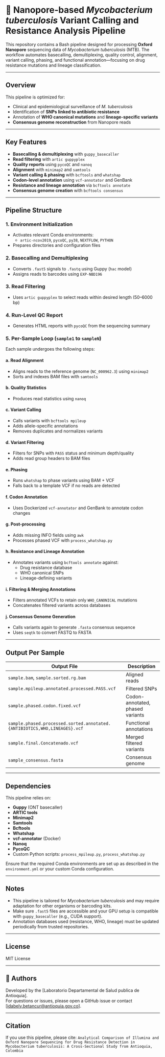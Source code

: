 # 🧬 Nanopore-based *Mycobacterium tuberculosis* Variant Calling and Resistance Analysis Pipeline

This repository contains a Bash pipeline designed for processing **Oxford Nanopore** sequencing data of *Mycobacterium tuberculosis* (MTB). The workflow automates basecalling, demultiplexing, quality control, alignment, variant calling, phasing, and functional annotation—focusing on drug resistance mutations and lineage classification.

---

## Overview

This pipeline is optimized for:
- Clinical and epidemiological surveillance of *M. tuberculosis*
- Identification of **SNPs linked to antibiotic resistance**
- Annotation of **WHO canonical mutations** and **lineage-specific variants**
- **Consensus genome reconstruction** from Nanopore reads

---

## Key Features

- **Basecalling & demultiplexing** with `guppy_basecaller`
- **Read filtering** with `artic guppyplex`
- **Quality reports** using `pycoQC` and `nanoq`
- **Alignment** with `minimap2` and `samtools`
- **Variant calling & phasing** with `bcftools` and `whatshap`
- **Codon-level annotation** using `vcf-annotator` and GenBank
- **Resistance and lineage annotation** via `bcftools annotate`
- **Consensus genome creation** with `bcftools consensus`

---

## Pipeline Structure

### 1. **Environment Initialization**
- Activates relevant Conda environments:
  - `artic-ncov2019`, `pycoQC`, `py38`, `NEXTFLOW`, `PYTHON`
- Prepares directories and configuration files

### 2. **Basecalling and Demultiplexing**
- Converts `.fast5` signals to `.fastq` using Guppy (`hac` model)
- Assigns reads to barcodes using `EXP-NBD196`

### 3. **Read Filtering**
- Uses `artic guppyplex` to select reads within desired length (50–6000 bp)

### 4. **Run-Level QC Report**
- Generates HTML reports with `pycoQC` from the sequencing summary

### 5. **Per-Sample Loop (`sample1` to `sampleN`)**
Each sample undergoes the following steps:

#### a. **Read Alignment**
- Aligns reads to the reference genome (`NC_000962.3`) using `minimap2`
- Sorts and indexes BAM files with `samtools`

#### b. **Quality Statistics**
- Produces read statistics using `nanoq`

#### c. **Variant Calling**
- Calls variants with `bcftools mpileup`
- Adds allele-specific annotations
- Removes duplicates and normalizes variants

#### d. **Variant Filtering**
- Filters for SNPs with `PASS` status and minimum depth/quality
- Adds read group headers to BAM files

#### e. **Phasing**
- Runs `whatshap` to phase variants using BAM + VCF
- Falls back to a template VCF if no reads are detected

#### f. **Codon Annotation**
- Uses Dockerized `vcf-annotator` and GenBank to annotate codon changes

#### g. **Post-processing**
- Adds missing INFO fields using `awk`
- Processes phased VCF with `process_whatshap.py`

#### h. **Resistance and Lineage Annotation**
- Annotates variants using `bcftools annotate` against:
  - Drug resistance database
  - WHO canonical SNPs
  - Lineage-defining variants

#### i. **Filtering & Merging Annotations**
- Filters annotated VCFs to retain only `WHO_CANONICAL` mutations
- Concatenates filtered variants across databases

#### j. **Consensus Genome Generation**
- Calls variants again to generate `.fasta` consensus sequence
- Uses `seqtk` to convert FASTQ to FASTA

---

## Output Per Sample

| Output File | Description |
|-------------|-------------|
| `sample.bam`, `sample.sorted.rg.bam` | Aligned reads |
| `sample.mpileup.annotated.processed.PASS.vcf` | Filtered SNPs |
| `sample.phased.codon.fixed.vcf` | Codon-annotated, phased variants |
| `sample.phased.processed.sorted.annotated.{ANTIBIOTICS,WHO,LINEAGES}.vcf` | Functional annotations |
| `sample.final.Concatenado.vcf` | Merged filtered variants |
| `sample_consensus.fasta` | Consensus genome |

---

## Dependencies

This pipeline relies on:
- **Guppy** (ONT basecaller)
- **ARTIC tools**
- **Minimap2**
- **Samtools**
- **Bcftools**
- **Whatshap**
- **vcf-annotator** (Docker)
- **Nanoq**
- **PycoQC**
- Custom Python scripts: `process_mpileup.py`, `process_whatshap.py`

Ensure that the required Conda environments are set up as described in the `environment.yml` or your custom Conda configuration.

---

## Notes

- This pipeline is tailored for *Mycobacterium tuberculosis* and may require adaptation for other organisms or barcoding kits.
- Make sure `.fast5` files are accessible and your GPU setup is compatible with `guppy_basecaller` (e.g., CUDA support).
- Annotation databases used (resistance, WHO, lineage) must be updated periodically from trusted repositories.

---

## License

MIT License

---

## 👥 Authors

Developed by the [Laboratorio Departamental de Salud publica de Antioquia].  
For questions or issues, please open a GitHub issue or contact [idabely.betancur@antioquia.gov.co].

---

## Citation

If you use this pipeline, please cite: `Analytical Comparison of Illumina and Oxford Nanopore Sequencing for Drug Resistance Detection in Mycobacterium tuberculosis: A Cross-Sectional Study from Antioquia, Colombia`

